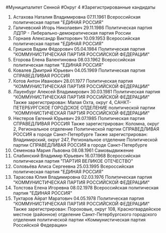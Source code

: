 #Муниципалитет
Сенной
#Округ
4
#Зарегистрированные кандидаты
1. Астахова Наталия Владимировна 07.11.1961
Всероссийская политическая партия "ЕДИНАЯ РОССИЯ"
2. Галичевский Игорь Николаевич 29.11.1986
Политическая партия ЛДПР - Либерально-демократическая партия России
3. Горнаев Александр Викторович 10.09.1953
Всероссийская политическая партия "ЕДИНАЯ РОССИЯ"
4. Гришков Вадим Фёдорович 05.04.1984
Политическая партия "КОММУНИСТИЧЕСКАЯ ПАРТИЯ РОССИЙСКОЙ ФЕДЕРАЦИИ"
5. Егорова Елена Валентиновна 08.03.1962
Всероссийская политическая партия "ЕДИНАЯ РОССИЯ"
6. Ковалев Дмитрий Юрьевич 04.05.1969
Политическая партия СПРАВЕДЛИВАЯ РОССИЯ
7. Котов Антон Иванович 28.01.1977
Политическая партия "КОММУНИСТИЧЕСКАЯ ПАРТИЯ РОССИЙСКОЙ ФЕДЕРАЦИИ"
8. Лауенбург Алексей Владимирович 30.03.1981
Политическая партия "КОММУНИСТИЧЕСКАЯ ПАРТИЯ РОССИЙСКОЙ ФЕДЕРАЦИИ"
Также зарегистрирован: Малая Охта, округ 4, САНКТ-ПЕТЕРБУРГСКОЕ ГОРОДСКОЕ ОТДЕЛЕНИЕ политической партии "КОММУНИСТИЧЕСКАЯ ПАРТИЯ РОССИЙСКОЙ ФЕДЕРАЦИИ"
9. Нестеров Евгений Юрьевич 29.07.1985
Политическая партия СПРАВЕДЛИВАЯ РОССИЯ
Также зарегистрирован: Коломна, округ 2, Региональное отделение Политической партии СПРАВЕДЛИВАЯ РОССИЯ в городе Санкт-Петербурге
Также зарегистрирован: Владимирский, округ 247, Региональное отделение Политической партии СПРАВЕДЛИВАЯ РОССИЯ в городе Санкт-Петербурге
10. Семенова Мария Львовна 08.08.1961
Самовыдвижение
11. Слабинский Владимир Юрьевич 16.07.1968
Всероссийская политическая партия "ПАРТИЯ ВЕЛИКОЕ ОТЕЧЕСТВО"
12. Соловьёва Алиса Сергеевна 25.03.1995
Всероссийская политическая партия "ЕДИНАЯ РОССИЯ"
13. Тарасова Юлия Владимировна 02.03.1976
Политическая партия "КОММУНИСТИЧЕСКАЯ ПАРТИЯ РОССИЙСКОЙ ФЕДЕРАЦИИ"
14. Толстова Елена Игоревна 08.02.1978
Всероссийская политическая партия "ЕДИНАЯ РОССИЯ"
15. Туктаров Айрат Маратович 04.05.1978
Политическая партия "КОММУНИСТИЧЕСКАЯ ПАРТИЯ РОССИЙСКОЙ ФЕДЕРАЦИИ"
Также зарегистрирован: Пороховые, округ 108, Красногвардейское местное (районное) отделение Санкт-Петербургского городского отделения политической партии «Коммунистическая партия Российской Федерации»
